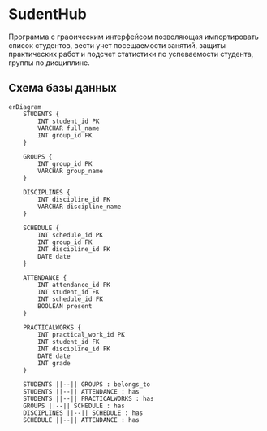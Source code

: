 # SudentHub
Программа с графическим интерфейсом позволяющая импортировать список студентов,
вести учет посещаемости занятий, защиты практических работ и подсчет статистики
по успеваемости студента, группы по дисциплине.

## Схема базы данных
```mermaid
erDiagram
    STUDENTS {
        INT student_id PK
        VARCHAR full_name
        INT group_id FK
    }

    GROUPS {
        INT group_id PK
        VARCHAR group_name
    }

    DISCIPLINES {
        INT discipline_id PK
        VARCHAR discipline_name
    }

    SCHEDULE {
        INT schedule_id PK
        INT group_id FK
        INT discipline_id FK
        DATE date
    }

    ATTENDANCE {
        INT attendance_id PK
        INT student_id FK
        INT schedule_id FK
        BOOLEAN present
    }

    PRACTICALWORKS {
        INT practical_work_id PK
        INT student_id FK
        INT discipline_id FK
        DATE date
        INT grade
    }

    STUDENTS ||--|| GROUPS : belongs_to
    STUDENTS ||--|| ATTENDANCE : has
    STUDENTS ||--|| PRACTICALWORKS : has
    GROUPS ||--|| SCHEDULE : has
    DISCIPLINES ||--|| SCHEDULE : has
    SCHEDULE ||--|| ATTENDANCE : has
```

